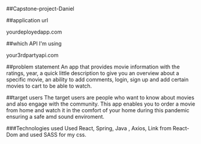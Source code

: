 ##Capstone-project-Daniel

##application url

yourdeployedapp.com

##which API I'm using

your3rdpartyapi.com

##problem statement
An app that provides movie information with the ratings, year, a quick little description to give you an overview about a specific movie, an ability to add comments, login, sign up and add certain movies to cart to be able to watch.

##target users
The target users are people who want to know about movies and also engage with the community. This app enables you to order a movie from home and watch it in the comfort of your home during this pandemic ensuring a safe amd sound enviroment.

###Technologies used
Used React, Spring, Java , Axios, Link from React-Dom and used SASS for my css.